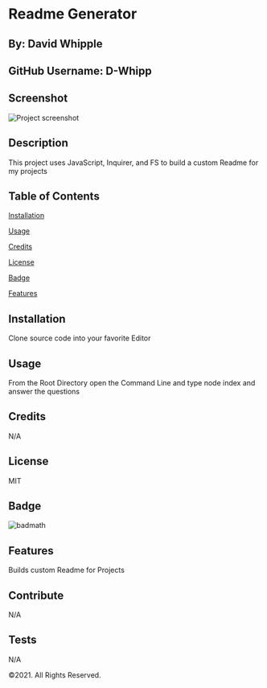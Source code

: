 
      
# Readme Generator
      

      
## By: David Whipple
      

      
## GitHub Username: D-Whipp
      

      
## Screenshot
      

      
<img src="na" alt="Project screenshot" />
      

      
## Description
      

      
This project uses JavaScript, Inquirer, and FS to build a custom Readme for my projects
      

      
## Table of Contents
      

      
[Installation](#installation)
      
[Usage](#usage)
      
[Credits](#credits)
      
[License](#license)
      
[Badge](#badge)
      
[Features](#features)
      

      
## Installation
      

      
Clone source code into your favorite Editor
      

      
## Usage
      

      
From the Root Directory open the Command Line and type node index and answer the questions
      

      
## Credits
      

      
N/A
      

      
## License
      
MIT
      

      
## Badge
      
![badmath](https://img.shields.io/github/languages/top/nielsenjared/badmath)
      

      
## Features
      
Builds custom Readme for Projects
      

      
## Contribute
      
N/A
      

      
## Tests
      
N/A
      

      
©2021. All Rights Reserved.
    